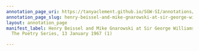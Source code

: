 ```yaml
---
annotation_page_uri: https://tanyaclement.github.io/SGW-SI/annotations/henry-beissel-and-mike-gnarowski-at-sir-george-williams-university-the-poetry-series-13-january-1967-1--canvas-1-mike-gnarowski.json
annotation_page_slug: henry-beissel-and-mike-gnarowski-at-sir-george-williams-university-the-poetry-series-13-january-1967-1--canvas-1-mike-gnarowski
layout: annotation_page
manifest_label: Henry Beissel and Mike Gnarowski at Sir George Williams University,
  The Poetry Series, 13 January 1967 (1)

---
```


